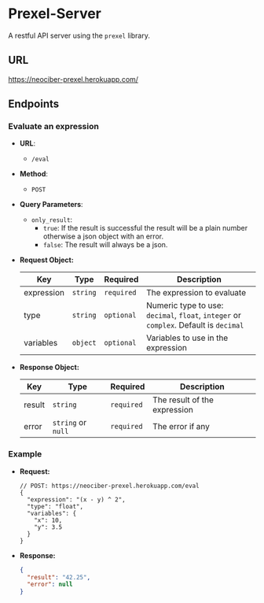 # Prexel-Server

A restful API server using the `prexel` library.

## URL
https://neociber-prexel.herokuapp.com/

## Endpoints

### Evaluate an expression

- **URL**:
  - `/eval`
  

- **Method**:
  - `POST`
  

- **Query Parameters**:
  - `only_result`:
    - `true`: If the result is successful the result will be a plain number otherwise a json object with an error.
    - `false`: The result will always be a json.
    

- **Request Object:**

  | Key | Type | Required | Description |
  | --- | --- | --- | --- |
  | expression | `string` | `required` | The expression to evaluate |
  | type | `string` |  `optional` | Numeric type to use: `decimal`, `float`, `integer` or `complex`. Default is `decimal` |
  | variables | `object` | `optional` | Variables to use in the expression |

- **Response Object:**

  | Key | Type | Required | Description |
  | --- | --- | --- | --- |
  | result | `string` | `required` | The result of the expression |
  | error | `string` or `null` | `required` | The error if any |

### Example
- **Request:**

  ```json5
  // POST: https://neociber-prexel.herokuapp.com/eval
  {
    "expression": "(x - y) ^ 2",
    "type": "float",
    "variables": {
      "x": 10,
      "y": 3.5
    }
  }
  ```
  
- **Response:**

  ```json
  {
    "result": "42.25",
    "error": null
  }
  ```

